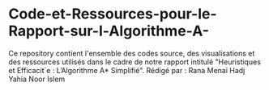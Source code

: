# Code-et-Ressources-pour-le-Rapport-sur-l-Algorithme-A-
Ce repository contient l'ensemble des codes source, des visualisations et des ressources utilisés dans le cadre de notre rapport intitulé "Heuristiques et Efficacit´e : L’Algorithme A* Simplifié".  Rédigé par :  Rana Menai Hadj Yahia Noor Islem
